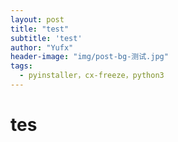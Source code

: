 ```yaml
---
layout: post
title: "test"
subtitle: 'test'
author: "Yufx"
header-image: "img/post-bg-测试.jpg"
tags:
  - pyinstaller，cx-freeze，python3
---
```

# tes #